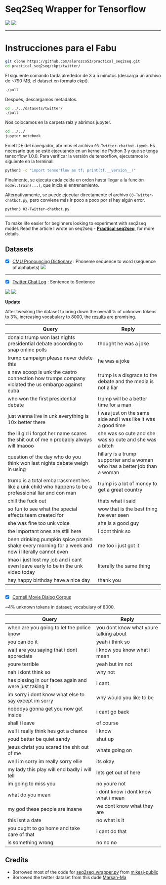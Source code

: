 # Seq2Seq Wrapper for Tensorflow

![](https://img.shields.io/badge/python-3-brightgreen.svg) ![](https://img.shields.io/badge/tensorflow-1.0.0-yellowgreen.svg)

----

# Instrucciones para el Fabu

```bash
git clone https://github.com/alorozco53/practical_seq2seq.git
cd practical_seq2seq/ckpt/twitter/
```

El siguiente comando tarda alrededor de 3 a 5 minutos (descarga un archivo de ~790 MB, el dataset en
formato ckpt).
```bash
./pull
```

Después, descargamos metadatos.
```bash
cd ../../datasets/twitter/
./pull
```

Nos colocamos en la carpeta raíz y abrimos jupyter.
```bash
cd ../../
jupyter notebook
```

En el IDE del navegador, abrimos el archivo `03-Twitter-chatbot.ipynb`. Es necesario que se esté ejecutando en un kernel
de Python 3 y que se tenga tensorflow 1.0.0. Para verificar la versión de tensorflow, ejecutamos lo siguiente en la terminal:
```bash
python3 -c "import tensorflow as tf; print(tf.__version__)"
```

Finalmente, se ejecuta cada celda en orden hasta llegar a la función `model.train(...)`, que inicia el entrenamiento.

Alternativamente, se puede ejecutar directamente el archivo `03-Twitter-chatbot.py`, pero conviene más ir poco a poco
por si hay algún error.
```bash
python3 03-Twitter-chatbot.py
```

----

To make life easier for beginners looking to experiment with seq2seq model. Read the article I wrote on seq2seq - [**Practical seq2seq**](http://suriyadeepan.github.io/2016-12-31-practical-seq2seq/), for more details.


## Datasets

- [x] [CMU Pronouncing Dictionary](https://github.com/suriyadeepan/datasets/tree/master/seq2seq/CMUdict) : Phoneme sequence to word (sequence of alphabets)
![](/img/phoneme.png)

_______________________________________________________________

- [x] [Twitter Chat Log](https://github.com/suriyadeepan/datasets/tree/master/seq2seq/twitter) : Sentence to Sentence

![](/img/twitter01.png)
![](/img/twitter02.png)

**Update**

After tweaking the dataset to bring down the overall % of unknown tokens to 3%, increasing vocabulary to 8000, the [results](https://gist.github.com/suriyadeepan/5d4aaf96c7bd89b908921804c683fee8) are promising.

| Query					| Reply					|
| ------------- | ------------- |
| donald trump won last nights presidential debate according to snap online polls | thought he was a joke |
| trump campaign please never delete this | he was a joke |
| s new scoop is unk the castro connection how trumps company violated the us embargo against cuba | trump is a disgrace to the debate and the media is not a liar |
| who won the first presidential debate | trump will be a better time for a man |
| just wanna live in unk everything is 10x better there | i was just on the same side and i was like it was a good time |
| the lil girl i forgot her name scares the shit out of me n probably always will lmaooo | she was so cute and she was so cute and she was a bitch |
| question of the day who do you think won last nights debate weigh in using | hillary is a trump supporter and a woman who has a better job than a woman |
| trump is a total embarrassment hes like a unk child who happens to be a professional liar and con man | trump is a lot of money to get a great country |
| chill the fuck out | thats what i said |
| so fun to see what the special effects team created for | wow that is the best thing ive ever seen |
| she was fine too unk voice | she is a good guy |
| the important ones are still here | i dont think so |
| been drinking pumpkin spice protein shake every morning for a week and now i literally cannot even | me too i just got it |
| lmao i just lost my job and i cant even leave early to be in the unk video today | literally the same thing |
| hey happy birthday have a nice day | thank you |

_______________________________________________________________

- [x] [Cornell Movie Dialog Corpus](https://github.com/suriyadeepan/datasets/tree/master/seq2seq/cornell_movie_corpus)

\~4% unknown tokens in dataset; vocabulary of 8000.

| Query					| Reply					|
| ------------- | ------------- |
| when are you going to let the police know | you dont know what youre talking about |
| you can do it | yeah i think so |
| wait are you saying that i dont appreciate | i know you know what i mean |
| youre terrible | yeah but im not |
| nah i dont think so | why not |
| hes pissing in our faces again and were just taking it | i cant |
| im sorry i dont know what else to say except im sorry | why would you like to be |
| nobodys gonna get you now get inside | i cant go back |
| shall i leave | of course |
| well i really think hes got a chance | i know |
| youd better be quiet sandy | shut up |
| jesus christ you scared the shit out of me | whats going on |
| well im sorry im really sorry ellie | its okay |
| my lady this play will end badly i will tell | lets get out of here |
| im going to miss you | no youre not |
| what do you mean | i dont know i dont know what i mean |
| my god these people are insane | we dont know what they are |
| this isnt a date | no what is it |
| you ought to go home and take care of that | i cant do that |
| is something wrong | no no no |


## Credits

- Borrowed most of the code for [seq2seq_wrapper.py](/seq2seq_wrapper.py) from [mikesj-public](https://github.com/mikesj-public/rnn_spelling_bee/blob/master/spelling_bee_RNN.ipynb)
- Borrowed the twitter dataset from this dude [Marsan-Ma](https://github.com/Marsan-Ma/)
